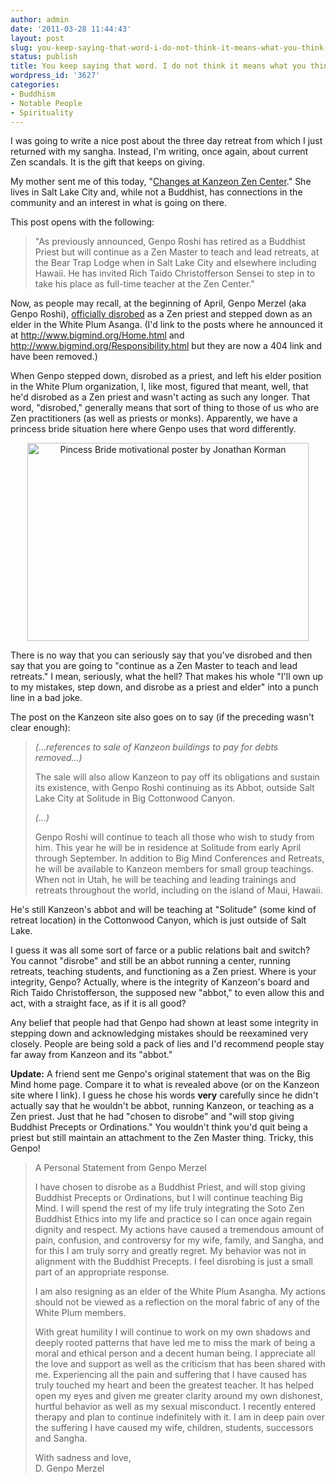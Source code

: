 ```yaml
---
author: admin
date: '2011-03-28 11:44:43'
layout: post
slug: you-keep-saying-that-word-i-do-not-think-it-means-what-you-think-it-means
status: publish
title: You keep saying that word. I do not think it means what you think it means.
wordpress_id: '3627'
categories:
- Buddhism
- Notable People
- Spirituality
---
```

I was going to write a nice post about the three day retreat from which I just returned with my sangha. Instead, I'm writing, once again, about current Zen scandals. It is the gift that keeps on giving.

My mother sent me of this today, "<a href="http://www.kanzeonzencenter.org/changes/">Changes at Kanzeon Zen Center</a>." She lives in Salt Lake City and, while not a Buddhist, has connections in the community and an interest in what is going on there. 

This post opens with the following:

> "As previously announced, Genpo Roshi has retired as a Buddhist Priest but will continue as a Zen Master to teach and lead retreats, at the Bear Trap Lodge when in Salt Lake City and elsewhere including Hawaii. He has invited Rich Taido Christofferson Sensei to step in to take his place as full-time teacher at the Zen Center."

Now, as people may recall, at the beginning of April, Genpo Merzel (aka Genpo Roshi), <a href="http://sweepingzen.com/2011/02/07/dennis-genpo-merzel-disrobes-as-a-zen-priest/">officially disrobed</a> as a Zen priest and stepped down as an elder in the White Plum Asanga. (I'd link to the posts where he announced it at <a href="http://www.bigmind.org/Home.html">http://www.bigmind.org/Home.html</a> and <a href="http://www.bigmind.org/Responsibility.html">http://www.bigmind.org/Responsibility.html</a> but they are now a 404 link and have been removed.)

When Genpo stepped down, disrobed as a priest, and left his elder position in the White Plum organization, I, like most, figured that meant, well, that he'd disrobed as a Zen priest and wasn't acting as such any longer. That word, "disrobed," generally means that sort of thing to those of us who are Zen practitioners (as well as priests or monks). Apparently, we have a princess bride situation here where Genpo uses that word differently. 

<p style="text-align: center"><a href="http://www.flickr.com/photos/48600114097@N01/4814228288/" title="Pincess Bride motivational poster by Jonathan Korman"><img src="https://farm5.static.flickr.com/4081/4814228288_2824c49d8f.jpg" width="450" height="317" alt="Pincess Bride motivational poster by Jonathan Korman"></a></p>

There is no way that you can seriously say that you've disrobed and then say that you are going to "continue as a Zen Master to teach and lead retreats." I mean, seriously, what the hell? That makes his whole "I'll own up to my mistakes, step down, and disrobe as a priest and elder" into a punch line in a bad joke.

The post on the Kanzeon site also goes on to say (if the preceding wasn't clear enough):

> <em>(...references to sale of Kanzeon buildings to pay for debts removed...)</em>
> 
> The sale will also allow Kanzeon to pay off its obligations and sustain  its existence, with Genpo Roshi continuing as its Abbot, outside Salt Lake City at Solitude in Big Cottonwood Canyon.
> 
> <em>(...)</em>
> 
> Genpo Roshi will continue to teach all those who wish to study from him. This year he will be in residence at Solitude from early April through September.  In addition to Big Mind Conferences and Retreats, he will be available to Kanzeon members for small group teachings.  When not in Utah, he will be teaching and leading trainings and retreats throughout the world, including on the island of Maui, Hawaii.

He's still Kanzeon's abbot and will be teaching at "Solitude" (some kind of retreat location) in the Cottonwood Canyon, which is just outside of Salt Lake.

I guess it was all some sort of farce or a public relations bait and switch? You cannot "disrobe" and still be an abbot running a center, running retreats, teaching students, and functioning as a Zen priest. Where is your integrity, Genpo? Actually, where is the integrity of Kanzeon's board and Rich Taido Christofferson, the supposed new "abbot," to even allow this and act, with a straight face, as if it is all good?

Any belief that people had that Genpo had shown at least some integrity in stepping down and acknowledging mistakes should be reexamined very closely. People are being sold a pack of lies and I'd recommend people stay far away from Kanzeon and its "abbot."

<strong>Update:</strong> A friend sent me Genpo's original statement that was on the Big Mind home page. Compare it to what is revealed above (or on the Kanzeon site where I link). I guess he chose his words <strong>very</strong> carefully since he didn't actually say that he wouldn't be abbot, running Kanzeon, or teaching as a Zen priest. Just that he had "chosen to disrobe" and "will stop giving Buddhist Precepts or Ordinations." You wouldn't think you'd quit being a priest but still maintain an attachment to the Zen Master thing. Tricky, this Genpo!

> A Personal Statement from Genpo Merzel
> 
> I have chosen to disrobe as a Buddhist Priest, and will stop giving Buddhist Precepts or Ordinations, but I will continue teaching Big Mind.  I will spend the rest of my life truly integrating the Soto Zen Buddhist Ethics into my life and practice so I can once again regain dignity and respect. My actions have caused a tremendous amount of pain, confusion, and controversy for my wife, family, and Sangha, and for this I am truly sorry and greatly regret.  My behavior was not in alignment with the Buddhist Precepts. I feel disrobing is just a small part of an appropriate response.
>
> I am also resigning as an elder of the White Plum Asangha.  My actions should not be viewed as a reflection on the moral fabric of any of the White Plum members.
>
> With great humility I will continue to work on my own shadows and deeply rooted patterns that have led me to miss the mark of being a moral and ethical person and a decent human being. I appreciate all the love and support as well as the criticism that has been shared with me.  Experiencing all the pain and suffering that I have caused has truly touched my heart and been the greatest teacher.  It has helped open my eyes and given me greater clarity around my own dishonest, hurtful behavior as well as my sexual misconduct. I recently entered therapy and plan to continue indefinitely with it.  I am in deep pain over the suffering I have caused my wife, children, students, successors and Sangha.
> 
> With sadness and love,<br />
> D. Genpo Merzel
